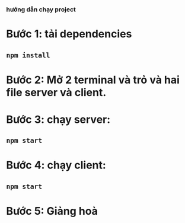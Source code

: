 ### hướng dẫn chạy project

# Bước 1: tải dependencies

## `npm install`

# Bước 2: Mở 2 terminal và trỏ và hai file server và client.

# Bước 3: chạy server:

## `npm start`

# Bước 4: chạy client:

## `npm start`

# Bước 5: Giảng hoà

